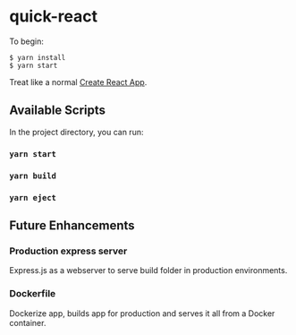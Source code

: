 # quick-react

To begin:

```
$ yarn install
$ yarn start
```

Treat like a normal [Create React App](https://github.com/facebook/create-react-app).

## Available Scripts

In the project directory, you can run:

### `yarn start`

### `yarn build`

### `yarn eject`

## Future Enhancements

### Production express server

Express.js as a webserver to serve build folder in production environments.

### Dockerfile

Dockerize app, builds app for production and serves it all from a Docker container.
